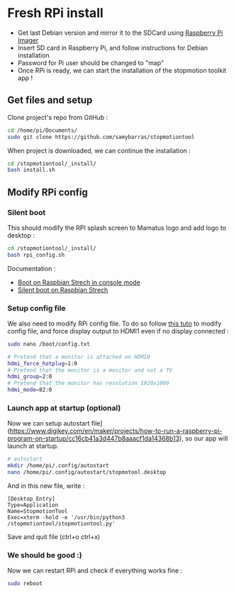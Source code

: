 
# Fresh RPi install

* Get last Debian version and mirror it to the SDCard using [Raspberry Pi Imager](https://www.raspberrypi.org/software/)
* Insert SD card in Raspberry Pi, and follow instructions for Debian installation
* Password for Pi user should be changed to "map"
* Once RPi is ready, we can start the installation of the stopmotion toolkit app !

## Get files and setup
Clone project's repo from GitHub :

``` bash
cd /home/pi/Documents/
sudo git clone https://github.com/samybarras/stopmotiontool
```

When project is downloaded, we can continue the installation :
``` bash
cd /stopmotiontool/_install/
bash install.sh
```

## Modify RPi config

### Silent boot
This should modify the RPI splash screen to Mamatus logo and add logo to desktop :
``` bash
cd /stopmotiontool/_install/
bash rpi_config.sh
```
Documentation :
* [Boot on Raspbian Strech in console mode](https://scribles.net/silent-boot-on-raspbian-stretch-in-console-mode/)
* [Silent boot on Raspbian Strech](https://scribles.net/silent-boot-on-raspbian-stretch-in-console-mode/)


### Setup config file
We also need to modify RPi config file. To do so follow [this tuto](https://www.enricozini.org/blog/2020/himblick/raspberry-pi-4-force-video-mode-at-boot/) to modify config file, and force display output to HDMI1 even if no display connected :
``` bash
sudo nano /boot/config.txt
``` 
``` bash
# Pretend that a monitor is attached on HDMI0
hdmi_force_hotplug=1:0
# Pretend that the monitor is a monitor and not a TV
hdmi_group=2:0
# Pretend that the monitor has resolution 1920x1080
hdmi_mode=82:0
```

### Launch app at startup (optional)
Now we can setup autostart file](https://www.digikey.com/en/maker/projects/how-to-run-a-raspberry-pi-program-on-startup/cc16cb41a3d447b8aaacf1da14368b13), so our app will launch at startup.

``` bash
# autostart
mkdir /home/pi/.config/autostart
nano /home/pi/.config/autostart/stopmotool.desktop
```
And in this new file, write :
``` 
[Desktop Entry]
Type=Application
Name=StopmotionTool
Exec=xterm -hold -e '/usr/bin/python3 /stopmotiontool/stopmotiontool.py'
```
Save and quit file (ctrl+o ctrl+x)

### We should be good :)
Now we can restart RPi and check if everything works fine :
```bash
sudo reboot
```